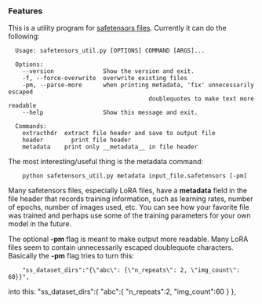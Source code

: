 ### Features

This is a utility program for [safetensors files](https://github.com/huggingface/safetensors "safetensors files"). Currently it can do the following:

    
      Usage: safetensors_util.py [OPTIONS] COMMAND [ARGS]...
    
      Options:
        --version              Show the version and exit.
        -f, --force-overwrite  overwrite existing files
        -pm, --parse-more      when printing metadata, 'fix' unnecessarily escaped
                                            doublequotes to make text more readable
        --help                 Show this message and exit.
    
      Commands:
        extracthdr  extract file header and save to output file
        header        print file header
        metadata    print only __metadata__ in file header
    

The most interesting/useful thing is the metadata command:

        python safetensors_util.py metadata input_file.safetensors [-pm]

Many safetensors files, especially LoRA files, have a __metadata__ field in the file header that records training information, such as learning rates, number of epochs, number of images used, etc. You can see how your favorite file was trained and perhaps use some of the training parameters for your own model in the future.

The optional **-pm** flag is meant to make output more readable. Many LoRA files seem to contain unnecessarily escaped doublequote characters. Basically the **-pm** flag tries to turn this:

        "ss_dataset_dirs":"{\"abc\": {\"n_repeats\": 2, \"img_count\": 60}}",

into this:
        "ss_dataset_dirs":{
         "abc":{
          "n_repeats":2,
          "img_count":60
         }
        },


